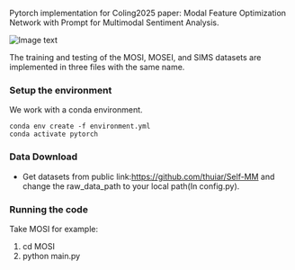 Pytorch implementation for Coling2025 paper: Modal Feature Optimization Network with Prompt for Multimodal Sentiment Analysis.

![Image text](https://raw.github.com/yourName/repositpry/master/yourprojectName/img-folder/test.jpg)



The training and testing of the MOSI, MOSEI, and SIMS datasets are implemented in three files with the same name.

### Setup the environment

We work with a conda environment.

```
conda env create -f environment.yml
conda activate pytorch
```

### Data Download

- Get datasets from public link:https://github.com/thuiar/Self-MM and  change the raw_data_path  to your local path(In config.py).

### Running the code

Take MOSI for example:
1. cd MOSI
2. python main.py 

